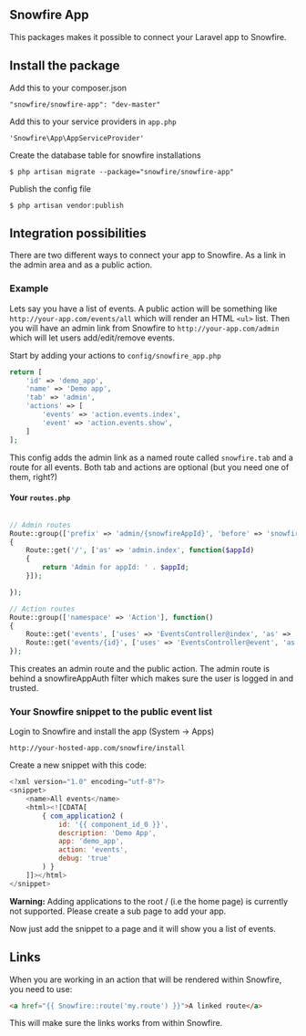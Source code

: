 ## Snowfire App

This packages makes it possible to connect your Laravel app to Snowfire.

## Install the package

Add this to your composer.json

	"snowfire/snowfire-app": "dev-master"

Add this to your service providers in `app.php`

    'Snowfire\App\AppServiceProvider'

Create the database table for snowfire installations

    $ php artisan migrate --package="snowfire/snowfire-app"

Publish the config file

    $ php artisan vendor:publish

## Integration possibilities

There are two different ways to connect your app to Snowfire. As a link in the admin area and as a public action.

### Example

Lets say you have a list of events. A public action will be something like `http://your-app.com/events/all` which will render an HTML `<ul>` list. Then you will have an admin link from Snowfire to `http://your-app.com/admin` which will let users add/edit/remove events.

Start by adding your actions to `config/snowfire_app.php`

```php
return [
	'id' => 'demo_app',
	'name' => 'Demo app',
	'tab' => 'admin',
	'actions' => [
		'events' => 'action.events.index',
		'event' => 'action.events.show',
	]
];
```

This config adds the admin link as a named route called `snowfire.tab` and a route for all events. Both tab and actions are optional (but you need one of them, right?)

#### Your `routes.php`

```php

// Admin routes
Route::group(['prefix' => 'admin/{snowfireAppId}', 'before' => 'snowfireAppAuth', 'namespace' => 'Admin'], function()
{
	Route::get('/', ['as' => 'admin.index', function($appId)
    {
        return 'Admin for appId: ' . $appId;
    }]);

});

// Action routes
Route::group(['namespace' => 'Action'], function()
{
	Route::get('events', ['uses' => 'EventsController@index', 'as' => 'action.events.index']);
	Route::get('events/{id}', ['uses' => 'EventsController@event', 'as' => 'action.events.show']);
});
```

This creates an admin route and the public action. The admin route is behind a snowfireAppAuth filter which makes sure the user is logged in and trusted.

### Your Snowfire snippet to the public event list

Login to Snowfire and install the app (System -> Apps)

	http://your-hosted-app.com/snowfire/install

Create a new snippet with this code:

```javascript
<?xml version="1.0" encoding="utf-8"?>
<snippet>
    <name>All events</name>
    <html><![CDATA[
		{ com_application2 (
            id: '{{ component_id_0 }}',
            description: 'Demo App',
            app: 'demo_app',
            action: 'events',
            debug: 'true'
        ) }
	]]></html>
</snippet>
```

**Warning:** Adding applications to the root / (i.e the home page) is currently not supported. Please create a sub page to add your app.

Now just add the snippet to a page and it will show you a list of events.

## Links

When you are working in an action that will be rendered within Snowfire, you need to use:

```html
<a href="{{ Snowfire::route('my.route') }}">A linked route</a>
```

This will make sure the links works from within Snowfire. 

